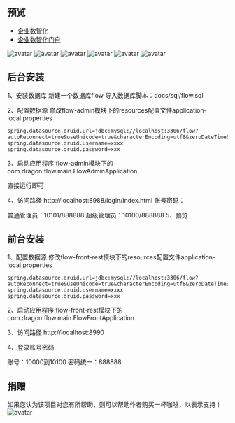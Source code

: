 ## 预览
- [企业数智化](http://8.129.209.112:8100/idm/#/login)
- [企业数智化门户](http://8.129.209.112:8200/idm/#/login)

![avatar](https://img-blog.csdnimg.cn/20210531103412212.png?x-oss-process=image/watermark,type_ZmFuZ3poZW5naGVpdGk,shadow_10,text_aHR0cHM6Ly9ibG9nLmNzZG4ubmV0L2xpdXdlbmp1bjA1MTAx,size_16,color_FFFFFF,t_70#pic_center)
![avatar](https://img-blog.csdnimg.cn/20210531103412208.png?x-oss-process=image/watermark,type_ZmFuZ3poZW5naGVpdGk,shadow_10,text_aHR0cHM6Ly9ibG9nLmNzZG4ubmV0L2xpdXdlbmp1bjA1MTAx,size_16,color_FFFFFF,t_70#pic_center)
![avatar](https://img-blog.csdnimg.cn/20210531103412202.png?x-oss-process=image/watermark,type_ZmFuZ3poZW5naGVpdGk,shadow_10,text_aHR0cHM6Ly9ibG9nLmNzZG4ubmV0L2xpdXdlbmp1bjA1MTAx,size_16,color_FFFFFF,t_70#pic_center)
![avatar](https://img-blog.csdnimg.cn/20210531103412165.png?x-oss-process=image/watermark,type_ZmFuZ3poZW5naGVpdGk,shadow_10,text_aHR0cHM6Ly9ibG9nLmNzZG4ubmV0L2xpdXdlbmp1bjA1MTAx,size_16,color_FFFFFF,t_70#pic_center)
![avatar](https://img-blog.csdnimg.cn/20210531103412166.png?x-oss-process=image/watermark,type_ZmFuZ3poZW5naGVpdGk,shadow_10,text_aHR0cHM6Ly9ibG9nLmNzZG4ubmV0L2xpdXdlbmp1bjA1MTAx,size_16,color_FFFFFF,t_70#pic_center)
![avatar](https://img-blog.csdnimg.cn/20210531103412165.png?x-oss-process=image/watermark,type_ZmFuZ3poZW5naGVpdGk,shadow_10,text_aHR0cHM6Ly9ibG9nLmNzZG4ubmV0L2xpdXdlbmp1bjA1MTAx,size_16,color_FFFFFF,t_70#pic_center)

## 后台安装
1、安装数据库
新建一个数据库flow
导入数据库脚本：docs/sql/flow.sql

2、配置数据源
修改flow-admin模块下的resources配置文件application-local.properties
```
spring.datasource.druid.url=jdbc:mysql://localhost:3306/flow?autoReconnect=true&useUnicode=true&characterEncoding=utf8&zeroDateTimeBehavior=CONVERT_TO_NULL&useSSL=false&serverTimezone=GMT%2B8&nullCatalogMeansCurrent=true
spring.datasource.druid.username=xxxx
spring.datasource.druid.password=xxx
```
3、启动应用程序
flow-admin模块下的com.dragon.flow.main.FlowAdminApplication

直接运行即可

4、访问路径
http://localhost:8988/login/index.html
账号密码：

普通管理员：10101/888888
超级管理员：10100/888888
5、预览



## 前台安装
1、配置数据源
修改flow-front-rest模块下的resources配置文件application-local.properties
```
spring.datasource.druid.url=jdbc:mysql://localhost:3306/flow?autoReconnect=true&useUnicode=true&characterEncoding=utf8&zeroDateTimeBehavior=CONVERT_TO_NULL&useSSL=false&serverTimezone=GMT%2B8&nullCatalogMeansCurrent=true
spring.datasource.druid.username=xxxx
spring.datasource.druid.password=xxx
```

2、启动应用程序
flow-front-rest模块下的com.dragon.flow.main.FlowFrontApplication

3、访问路径
http://localhost:8990

4、登录账号密码

账号：10000到10100 密码统一：888888



## 捐赠
如果您认为该项目对您有所帮助，则可以帮助作者购买一杯咖啡，以表示支持！  
![avatar](https://img-blog.csdnimg.cn/20210531115858101.jpg#pic_center)
